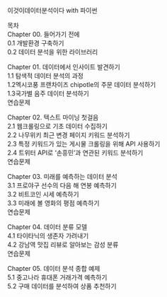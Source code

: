 이것이데이터분석이다 with 파이썬

목차  
Chapter 00. 들어가기 전에  
0.1 개발환경 구축하기  
0.2 데이터 분석을 위한 라이브러리  

Chapter 01. 데이터에서 인사이트 발견하기  
1.1 탐색적 데이터 분석의 과정  
1.2멕시코풍 프랜차이즈 chipotle의 주문 데이터 분석하기  
1.3국가별 음주 데이터 분석하기  
연습문제  

Chapter 02. 텍스트 마이닝 첫걸음  
2.1 웹크롤링으로 기초 데이터 수집하기  
2.2 나무위키 최근 변경 페이지 키워드 분석하기  
2.3 특정 키워드가 있는 게시물 크롤링을 위해 API 사용하기  
2.4 트위터 API로 ‘손흥민’과 연관된 키워드 분석하기  
연습문제  

Chapter 03. 미래를 예측하는 데이터 분석  
3.1 프로야구 선수의 다음 해 연봉 예측하기  
3.2 비트코인 시세 예측하기  
3.3 미래에 볼 영화의 평점 예측하기  
연습문제  

Chapter 04. 데이터 분류 모델  
4.1 타이타닉의 생존자 가려내기  
4.2 강남역 맛집 리뷰로 알아보는 감성 분류  
연습문제  

Chapter 05. 데이터 분석 종합 예제  
5.1 중고나라 휴대폰 거래가격 예측하기  
5.2 구매 데이터를 분석하여 상품 추천하기  
